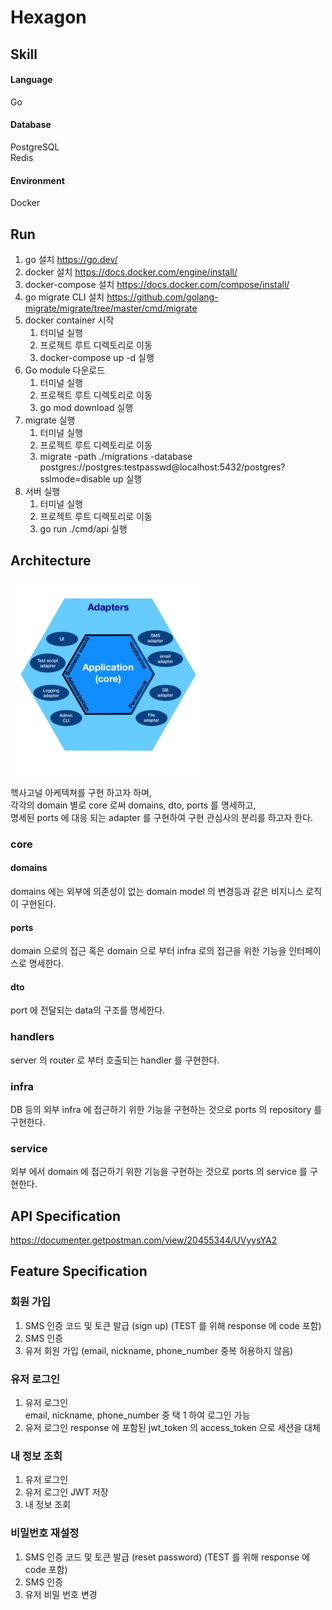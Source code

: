 # Hexagon

## Skill

#### Language
Go
#### Database
PostgreSQL  
Redis
#### Environment
Docker

## Run

1. go 설치 https://go.dev/
2. docker 설치 https://docs.docker.com/engine/install/
3. docker-compose 설치 https://docs.docker.com/compose/install/
4. go migrate CLI 설치 https://github.com/golang-migrate/migrate/tree/master/cmd/migrate
5. docker container 시작
   1. 터미널 실행 
   2. 프로젝트 루트 디렉토리로 이동
   3. docker-compose up -d 실행
6. Go module 다운로드
   1. 터미널 실행
   2. 프로젝트 루트 디렉토리로 이동
   3. go mod download 실행
7. migrate 실행
   1. 터미널 실행
   2. 프로젝트 루트 디렉토리로 이동
   3. migrate -path ./migrations -database postgres://postgres:testpasswd@localhost:5432/postgres?sslmode=disable up 실행
8. 서버 실행
   1. 터미널 실행
   2. 프로젝트 루트 디렉토리로 이동
   3. go run ./cmd/api 실행

## Architecture

![img](./readme/Hexagonal_Architecture.png)

헥사고널 아케텍쳐를 구현 하고자 하며,  
각각의 domain 별로 core 로써 domains, dto, ports 를 명세하고,  
명세된 ports 에 대응 되는 adapter 를 구현하여 구현 관심사의 분리를 하고자 한다.

### core
#### domains 
domains 에는 외부에 의존성이 없는 domain model 의 변경등과 같은 비지니스 로직이 구현된다.

#### ports
domain 으로의 접근 혹은 domain 으로 부터 infra 로의 접근을 위한 기능을 인터페이스로 명세한다.

#### dto
port 에 전달되는 data의 구조를 명세한다.

### handlers
server 의 router 로 부터 호출되는 handler 를 구현한다.

### infra
DB 등의 외부 infra 에 접근하기 위한 기능을 구현하는 것으로 ports 의 repository 를 구현한다.

### service
외부 에서 domain 에 접근하기 위한 기능을 구현하는 것으로 ports 의 service 를 구현한다.

## API Specification

https://documenter.getpostman.com/view/20455344/UVyysYA2

## Feature Specification

### 회원 가입

1. SMS 인증 코드 및 토큰 발급 (sign up) (TEST 를 위해 response 에 code 포함)
2. SMS 인증
3. 유저 회원 가입 (email, nickname, phone_number 중복 허용하지 않음)

### 유저 로그인

1. 유저 로그인   
email, nickname, phone_number 중 택 1 하여 로그인 가능
2. 유저 로그인 response 에 포함된 jwt_token 의 access_token 으로 세션을 대체

### 내 정보 조회

1. 유저 로그인
2. 유저 로그인 JWT 저장
3. 내 정보 조회

### 비밀번호 재설정

1. SMS 인증 코드 및 토큰 발급 (reset password) (TEST 를 위해 response 에 code 포함)
2. SMS 인증
3. 유저 비밀 번호 변경 
